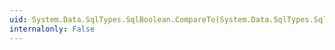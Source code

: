 ```yaml
---
uid: System.Data.SqlTypes.SqlBoolean.CompareTo(System.Data.SqlTypes.SqlBoolean)
internalonly: False
---
```

